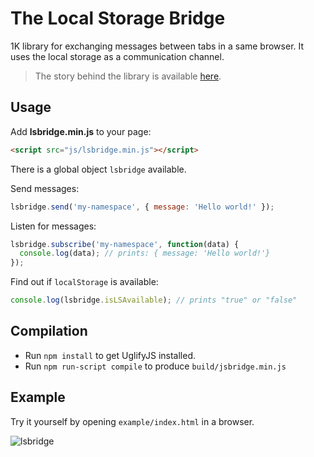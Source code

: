 # The Local Storage Bridge

1K library for exchanging messages between tabs in a same browser. It uses the local storage as a communication channel.

> The story behind the library is available [here](http://krasimirtsonev.com/blog/article/Using-Local-Storage-as-a-communication-channel).

## Usage

Add **lsbridge.min.js** to your page:

```html
<script src="js/lsbridge.min.js"></script>
```

There is a global object `lsbridge` available.

Send messages:

```js
lsbridge.send('my-namespace', { message: 'Hello world!' });
```

Listen for messages:

```js
lsbridge.subscribe('my-namespace', function(data) {
  console.log(data); // prints: { message: 'Hello world!'}
});
```

Find out if `localStorage` is available:

```js
console.log(lsbridge.isLSAvailable); // prints "true" or "false"
```

## Compilation

* Run `npm install` to get UglifyJS installed.
* Run `npm run-script compile` to produce `build/jsbridge.min.js`

## Example

Try it yourself by opening `example/index.html` in a browser.

![lsbridge](http://work.krasimirtsonev.com/git/lsbridge/lsbridge.gif)
